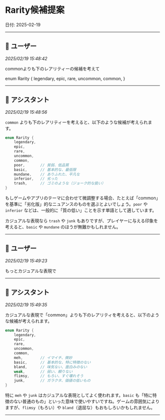 # Rarity候補提案

日付: 2025-02-19

---

## 👤 ユーザー
*2025/02/19 15:48:42*

commonよりも下のレアリティーの候補を考えて

enum Rarity {
  legendary,
  epic,
  rare,
  uncommon,
  common,
}

---

## 🤖 アシスタント
*2025/02/19 15:48:56*

`common` よりも下のレアリティーを考えると、以下のような候補が考えられます。

```swift
enum Rarity {
    legendary,
    epic,
    rare,
    uncommon,
    common,
    poor,       // 貧弱、低品質
    basic,      // 基本的な、最低限
    mundane,    // ありふれた、平凡な
    inferior,   // 劣った
    trash,      // ゴミのような（ジョーク的な扱い）
}
```

もしゲームやアプリのテーマに合わせて微調整する場合、たとえば「common」を基準に「劣化版」的なニュアンスのものを選ぶとよいでしょう。`poor` や `inferior` などは、一般的に「質の低い」ことを示す単語として適しています。

カジュアルな表現なら `trash` や `junk` もありですが、プレイヤーに与える印象を考えると、`basic` や `mundane` のほうが無難かもしれません。

---

## 👤 ユーザー
*2025/02/19 15:49:23*

もっとカジュアルな表現で

---

## 🤖 アシスタント
*2025/02/19 15:49:35*

カジュアルな表現で「common」よりも下のレアリティを考えると、以下のような候補が考えられます。

```swift
enum Rarity {
    legendary,
    epic,
    rare,
    uncommon,
    common,
    meh,        // イマイチ、微妙
    basic,      // 基本的な、特に特徴のない
    bland,      // 味気ない、面白みのない
    weak,       // 弱い、頼りない
    flimsy,     // もろい、すぐ壊れそう
    junk,       // ガラクタ、価値の低いもの
}
```

特に `meh` や `junk` はカジュアルな表現としてよく使われます。`basic` も「特に特徴のない普通のもの」といった意味で使いやすいですね。ゲームの雰囲気によりますが、`flimsy`（もろい）や `bland`（退屈な）もおもしろいかもしれません。

---
